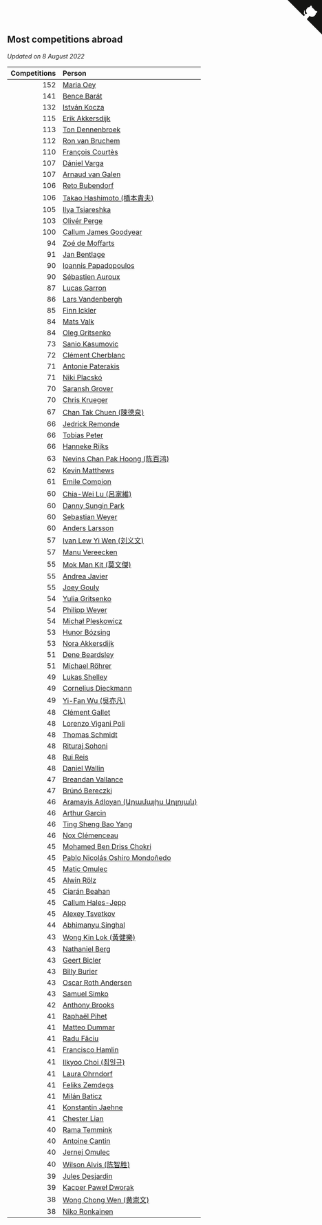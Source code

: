 ## Most competitions abroad

*Updated on  8 August 2022*

| Competitions | Person |
| ---: | :--- |
| 152 | [Maria Oey](https://www.worldcubeassociation.org/persons/2007OEYM01) |
| 141 | [Bence Barát](https://www.worldcubeassociation.org/persons/2008BARA01) |
| 132 | [István Kocza](https://www.worldcubeassociation.org/persons/2005KOCZ01) |
| 115 | [Erik Akkersdijk](https://www.worldcubeassociation.org/persons/2005AKKE01) |
| 113 | [Ton Dennenbroek](https://www.worldcubeassociation.org/persons/2003DENN01) |
| 112 | [Ron van Bruchem](https://www.worldcubeassociation.org/persons/2003BRUC01) |
| 110 | [François Courtès](https://www.worldcubeassociation.org/persons/2008COUR01) |
| 107 | [Dániel Varga](https://www.worldcubeassociation.org/persons/2008VARG01) |
| 107 | [Arnaud van Galen](https://www.worldcubeassociation.org/persons/2006GALE01) |
| 106 | [Reto Bubendorf](https://www.worldcubeassociation.org/persons/2012BUBE01) |
| 106 | [Takao Hashimoto (橋本貴夫)](https://www.worldcubeassociation.org/persons/2007HASH01) |
| 105 | [Ilya Tsiareshka](https://www.worldcubeassociation.org/persons/2012TERE01) |
| 103 | [Olivér Perge](https://www.worldcubeassociation.org/persons/2007PERG01) |
| 100 | [Callum James Goodyear](https://www.worldcubeassociation.org/persons/2012GOOD02) |
| 94 | [Zoé de Moffarts](https://www.worldcubeassociation.org/persons/2010MOFF02) |
| 91 | [Jan Bentlage](https://www.worldcubeassociation.org/persons/2010BENT01) |
| 90 | [Ioannis Papadopoulos](https://www.worldcubeassociation.org/persons/2013PAPA01) |
| 90 | [Sébastien Auroux](https://www.worldcubeassociation.org/persons/2008AURO01) |
| 87 | [Lucas Garron](https://www.worldcubeassociation.org/persons/2006GARR01) |
| 86 | [Lars Vandenbergh](https://www.worldcubeassociation.org/persons/2003VAND01) |
| 85 | [Finn Ickler](https://www.worldcubeassociation.org/persons/2012ICKL01) |
| 84 | [Mats Valk](https://www.worldcubeassociation.org/persons/2007VALK01) |
| 84 | [Oleg Gritsenko](https://www.worldcubeassociation.org/persons/2011GRIT01) |
| 73 | [Sanio Kasumovic](https://www.worldcubeassociation.org/persons/2009KASU01) |
| 72 | [Clément Cherblanc](https://www.worldcubeassociation.org/persons/2014CHER05) |
| 71 | [Antonie Paterakis](https://www.worldcubeassociation.org/persons/2012PATE01) |
| 71 | [Niki Placskó](https://www.worldcubeassociation.org/persons/2008PLAC01) |
| 70 | [Saransh Grover](https://www.worldcubeassociation.org/persons/2014GROV01) |
| 70 | [Chris Krueger](https://www.worldcubeassociation.org/persons/2006KRUE01) |
| 67 | [Chan Tak Chuen (陳德泉)](https://www.worldcubeassociation.org/persons/2007CHUE01) |
| 66 | [Jedrick Remonde](https://www.worldcubeassociation.org/persons/2008REMO01) |
| 66 | [Tobias Peter](https://www.worldcubeassociation.org/persons/2014PETE03) |
| 66 | [Hanneke Rijks](https://www.worldcubeassociation.org/persons/2008RIJK01) |
| 63 | [Nevins Chan Pak Hoong (陈百鸿)](https://www.worldcubeassociation.org/persons/2010CHAN20) |
| 62 | [Kevin Matthews](https://www.worldcubeassociation.org/persons/2010MATT02) |
| 61 | [Emile Compion](https://www.worldcubeassociation.org/persons/2007COMP01) |
| 60 | [Chia-Wei Lu (呂家維)](https://www.worldcubeassociation.org/persons/2007LUCH01) |
| 60 | [Danny Sungin Park](https://www.worldcubeassociation.org/persons/2015PARK13) |
| 60 | [Sebastian Weyer](https://www.worldcubeassociation.org/persons/2010WEYE02) |
| 60 | [Anders Larsson](https://www.worldcubeassociation.org/persons/2003LARS01) |
| 57 | [Ivan Lew Yi Wen (刘义文)](https://www.worldcubeassociation.org/persons/2012WENI01) |
| 57 | [Manu Vereecken](https://www.worldcubeassociation.org/persons/2010VERE01) |
| 55 | [Mok Man Kit (莫文傑)](https://www.worldcubeassociation.org/persons/2009KITM01) |
| 55 | [Andrea Javier](https://www.worldcubeassociation.org/persons/2010JAVI01) |
| 55 | [Joey Gouly](https://www.worldcubeassociation.org/persons/2007GOUL01) |
| 54 | [Yulia Gritsenko](https://www.worldcubeassociation.org/persons/2012SIDO01) |
| 54 | [Philipp Weyer](https://www.worldcubeassociation.org/persons/2010WEYE01) |
| 54 | [Michał Pleskowicz](https://www.worldcubeassociation.org/persons/2009PLES01) |
| 53 | [Hunor Bózsing](https://www.worldcubeassociation.org/persons/2009BOZS01) |
| 53 | [Nora Akkersdijk](https://www.worldcubeassociation.org/persons/2009CHRI03) |
| 51 | [Dene Beardsley](https://www.worldcubeassociation.org/persons/2009BEAR01) |
| 51 | [Michael Röhrer](https://www.worldcubeassociation.org/persons/2009ROHR01) |
| 49 | [Lukas Shelley](https://www.worldcubeassociation.org/persons/2016SHEL03) |
| 49 | [Cornelius Dieckmann](https://www.worldcubeassociation.org/persons/2009DIEC01) |
| 49 | [Yi-Fan Wu (吳亦凡)](https://www.worldcubeassociation.org/persons/2010WUIF01) |
| 48 | [Clément Gallet](https://www.worldcubeassociation.org/persons/2004GALL02) |
| 48 | [Lorenzo Vigani Poli](https://www.worldcubeassociation.org/persons/2007POLI01) |
| 48 | [Thomas Schmidt](https://www.worldcubeassociation.org/persons/2013SCHM02) |
| 48 | [Rituraj Sohoni](https://www.worldcubeassociation.org/persons/2012SOHO01) |
| 48 | [Rui Reis](https://www.worldcubeassociation.org/persons/2015REIS02) |
| 48 | [Daniel Wallin](https://www.worldcubeassociation.org/persons/2013WALL03) |
| 47 | [Breandan Vallance](https://www.worldcubeassociation.org/persons/2007VALL01) |
| 47 | [Brúnó Bereczki](https://www.worldcubeassociation.org/persons/2008BERE01) |
| 46 | [Aramayis Adloyan (Արամայիս Ադլոյան)](https://www.worldcubeassociation.org/persons/2012ADLO01) |
| 46 | [Arthur Garcin](https://www.worldcubeassociation.org/persons/2014GARC27) |
| 46 | [Ting Sheng Bao Yang](https://www.worldcubeassociation.org/persons/2008BAOY01) |
| 46 | [Nox Clémenceau](https://www.worldcubeassociation.org/persons/2015CLEM03) |
| 45 | [Mohamed Ben Driss Chokri](https://www.worldcubeassociation.org/persons/2015CHOK01) |
| 45 | [Pablo Nicolás Oshiro Mondoñedo](https://www.worldcubeassociation.org/persons/2010MOND01) |
| 45 | [Matic Omulec](https://www.worldcubeassociation.org/persons/2010OMUL02) |
| 45 | [Alwin Rölz](https://www.worldcubeassociation.org/persons/2016ROLZ01) |
| 45 | [Ciarán Beahan](https://www.worldcubeassociation.org/persons/2012BEAH01) |
| 45 | [Callum Hales-Jepp](https://www.worldcubeassociation.org/persons/2012HALE01) |
| 45 | [Alexey Tsvetkov](https://www.worldcubeassociation.org/persons/2017TSVE02) |
| 44 | [Abhimanyu Singhal](https://www.worldcubeassociation.org/persons/2013SING12) |
| 43 | [Wong Kin Lok (黃健樂)](https://www.worldcubeassociation.org/persons/2014LOKW01) |
| 43 | [Nathaniel Berg](https://www.worldcubeassociation.org/persons/2012BERG04) |
| 43 | [Geert Bicler](https://www.worldcubeassociation.org/persons/2010BICL01) |
| 43 | [Billy Burier](https://www.worldcubeassociation.org/persons/2014BURI01) |
| 43 | [Oscar Roth Andersen](https://www.worldcubeassociation.org/persons/2008ANDE02) |
| 43 | [Samuel Simko](https://www.worldcubeassociation.org/persons/2016SIMK01) |
| 42 | [Anthony Brooks](https://www.worldcubeassociation.org/persons/2008SEAR01) |
| 41 | [Raphaël Pihet](https://www.worldcubeassociation.org/persons/2011PIHE01) |
| 41 | [Matteo Dummar](https://www.worldcubeassociation.org/persons/2017DUMM01) |
| 41 | [Radu Făciu](https://www.worldcubeassociation.org/persons/2009FACI01) |
| 41 | [Francisco Hamlin](https://www.worldcubeassociation.org/persons/2012HAML01) |
| 41 | [Ilkyoo Choi (최일규)](https://www.worldcubeassociation.org/persons/2008CHOI04) |
| 41 | [Laura Ohrndorf](https://www.worldcubeassociation.org/persons/2009OHRN01) |
| 41 | [Feliks Zemdegs](https://www.worldcubeassociation.org/persons/2009ZEMD01) |
| 41 | [Milán Baticz](https://www.worldcubeassociation.org/persons/2005BATI01) |
| 41 | [Konstantin Jaehne](https://www.worldcubeassociation.org/persons/2015JAEH01) |
| 41 | [Chester Lian](https://www.worldcubeassociation.org/persons/2009LIAN03) |
| 40 | [Rama Temmink](https://www.worldcubeassociation.org/persons/2006TEMM01) |
| 40 | [Antoine Cantin](https://www.worldcubeassociation.org/persons/2010CANT02) |
| 40 | [Jernej Omulec](https://www.worldcubeassociation.org/persons/2010OMUL01) |
| 40 | [Wilson Alvis (陈智胜)](https://www.worldcubeassociation.org/persons/2011ALVI01) |
| 39 | [Jules Desjardin](https://www.worldcubeassociation.org/persons/2010DESJ01) |
| 39 | [Kacper Paweł Dworak](https://www.worldcubeassociation.org/persons/2020DWOR01) |
| 38 | [Wong Chong Wen (黄崇文)](https://www.worldcubeassociation.org/persons/2014WENW01) |
| 38 | [Niko Ronkainen](https://www.worldcubeassociation.org/persons/2010RONK01) |


<a href="https://github.com/JustinTimeCuber/wca_statistics" class="github-corner" aria-label="View source on Github"><svg width="80" height="80" viewBox="0 0 250 250" style="fill:#151513; color:#fff; position: absolute; top: 0; border: 0; right: 0;" aria-hidden="true"><path d="M0,0 L115,115 L130,115 L142,142 L250,250 L250,0 Z"></path><path d="M128.3,109.0 C113.8,99.7 119.0,89.6 119.0,89.6 C122.0,82.7 120.5,78.6 120.5,78.6 C119.2,72.0 123.4,76.3 123.4,76.3 C127.3,80.9 125.5,87.3 125.5,87.3 C122.9,97.6 130.6,101.9 134.4,103.2" fill="currentColor" style="transform-origin: 130px 106px;" class="octo-arm"></path><path d="M115.0,115.0 C114.9,115.1 118.7,116.5 119.8,115.4 L133.7,101.6 C136.9,99.2 139.9,98.4 142.2,98.6 C133.8,88.0 127.5,74.4 143.8,58.0 C148.5,53.4 154.0,51.2 159.7,51.0 C160.3,49.4 163.2,43.6 171.4,40.1 C171.4,40.1 176.1,42.5 178.8,56.2 C183.1,58.6 187.2,61.8 190.9,65.4 C194.5,69.0 197.7,73.2 200.1,77.6 C213.8,80.2 216.3,84.9 216.3,84.9 C212.7,93.1 206.9,96.0 205.4,96.6 C205.1,102.4 203.0,107.8 198.3,112.5 C181.9,128.9 168.3,122.5 157.7,114.1 C157.9,116.9 156.7,120.9 152.7,124.9 L141.0,136.5 C139.8,137.7 141.6,141.9 141.8,141.8 Z" fill="currentColor" class="octo-body"></path></svg></a><style>.github-corner:hover .octo-arm{animation:octocat-wave 560ms ease-in-out}@keyframes octocat-wave{0%,100%{transform:rotate(0)}20%,60%{transform:rotate(-25deg)}40%,80%{transform:rotate(10deg)}}@media (max-width:500px){.github-corner:hover .octo-arm{animation:none}.github-corner .octo-arm{animation:octocat-wave 560ms ease-in-out}}</style>
